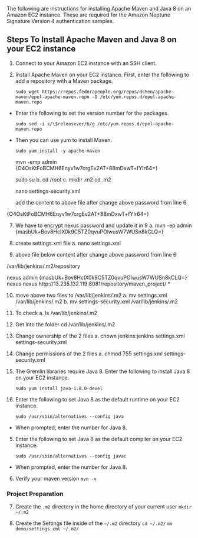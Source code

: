 The following are instructions for installing Apache Maven and Java 8 on an Amazon EC2 instance. These are required for the Amazon Neptune Signature Version 4 authentication samples.

## Steps To Install Apache Maven and Java 8 on your EC2 instance

1. Connect to your Amazon EC2 instance with an SSH client.

2. Install Apache Maven on your EC2 instance. First, enter the following to add a repository with a Maven package.

    ``sudo wget https://repos.fedorapeople.org/repos/dchen/apache-maven/epel-apache-maven.repo -O /etc/yum.repos.d/epel-apache-maven.repo``

- Enter the following to set the version number for the packages.

    `sudo sed -i s/\$releasever/6/g /etc/yum.repos.d/epel-apache-maven.repo`
- Then you can use yum to install Maven.

    `sudo yum install -y apache-maven`

    mvn -emp admin
    {O4OsKtFoBCMH6Enyv1w7crgEv2AT+88mDxwT+fYIr64=}


    sudo su
  b. cd /root
  c. mkdir .m2
  cd .m2

    nano settings-security.xml

    add the content to above file after change above password from line 6

<?xml version="1.0"?>
<settingsSecurity>
     <master>{O4OsKtFoBCMH6Enyv1w7crgEv2AT+88mDxwT+fYIr64=}</master>
</settingsSecurity>

7. We have to encrypt nexus password and update it in 9
a. mvn -ep admin
{masbUk+Bov8HcIX0k9C5TZ0qvuPOlwusW7WUSn8kCLQ=}
8. create settings.xml file
a. nano settings.xml


9. above file below content after change above password from line 6

<?xml version="1.0" encoding="UTF-8"?>

<settings xmlns="http://maven.apache.org/POM/4.0.0"
        xmlns:xsi="http://www.w3.org/2001/XMLSchema-instance"
          xsi:schemaLocation="http://maven.apache.org/POM/4.0.0 http://maven.apache.org/xsd/settings-1.0.0.xsd">

 <localRepository>/var/lib/jenkins/.m2/repository</localRepository>

<servers>
   <server>
        <id>nexus</id>
        <username>admin</username>
<password>{masbUk+Bov8HcIX0k9C5TZ0qvuPOlwusW7WUSn8kCLQ=}</password>
</server>
</servers>

<mirrors>
<mirror>
<id>nexus</id>
<name>nexus</name>
<url>http://13.235.132.119:8081/repository/maven_project/</url>
<mirrorOf>*</mirrorOf>
</mirror>
</mirrors>
</settings>



10. move above two files to /var/lib/jenkins/.m2
a. mv settings.xml /var/lib/jenkins/.m2
b. mv settings-security.xml /var/lib/jenkins/.m2
11. To check
a. ls /var/lib/jenkins/.m2
12. Get into the folder
cd /var/lib/jenkins/.m2
13. Change ownership of the 2 files
a. chown jenkins:jenkins settings.xml settings-security.xml
14. Change permissions of the 2 files
a. chmod 755 settings.xml settings-security.xml
    
3. The Gremlin libraries require Java 8. Enter the following to install Java 8 on your EC2 instance.

    `sudo yum install java-1.8.0-devel`
4. Enter the following to set Java 8 as the default runtime on your EC2 instance.

    `sudo /usr/sbin/alternatives --config java`
- When prompted, enter the number for Java 8.

5. Enter the following to set Java 8 as the default compiler on your EC2 instance.

    `sudo /usr/sbin/alternatives --config javac`
- When prompted, enter the number for Java 8.

6. Verify your maven version
    `mvn -v`

### Project Preparation
7. Create the `.m2` directory in the home directory of your current user
    `mkdir ~/.m2`

8. Create the Settings file inside of the `~/.m2` directory
    `cd ~/.m2/`
    `mv demo/settings.xml ~/.m2/`
